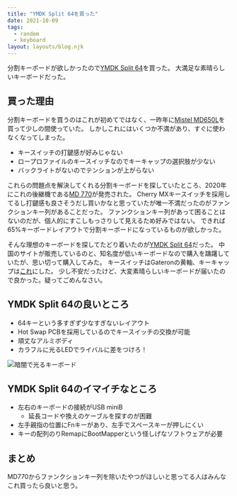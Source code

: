 ```yaml
---
title: "YMDK Split 64を買った"
date: 2021-10-09
tags:
  - random
  - keyboard
layout: layouts/blog.njk
---
```


分割キーボードが欲しかったので[YMDK Split 64](https://ymdkey.com/collections/split-75-60/products/ymdk-split-64-sp64-cnc-aluminum-case-plate-hot-socket-hot-swap-pcb-underglow-rgb-fully-programmable-diy-kit)を買った。
大満足な素晴らしいキーボードだった。

## 買った理由

分割キーボードを買うのはこれが初めてではなく、一昨年に[Mistel MD650L](https://archisite.co.jp/products/mistel/md650l-barocco/)を買って少しの間使っていた。
しかしこれにはいくつか不満があり、すぐに使わなくなってしまった。

- キースイッチの打鍵感が好みじゃない
- ロープロファイルのキースイッチなのでキーキャップの選択肢が少ない
- バックライトがないのでテンションが上がらない

これらの問題点を解決してくれる分割キーボードを探していたところ、2020年にこれの後継機である[MD 770](https://archisite.co.jp/products/mistel/barocco-md770/)が発売された。
Cherry MXキースイッチを採用してるし打鍵感も良さそうだし買いかなと思っていたが唯一不満だったのがファンクションキー列があることだった。
ファンクションキー列があって困ることはないのだが、個人的にすこしもっさりして見えるため好みではない。
できれば65%キーボードレイアウトで分割キーボードになっているものが欲しかった。

そんな理想のキーボードを探してたどり着いたのが[YMDK Split 64](https://ymdkey.com/collections/split-75-60/products/ymdk-split-64-sp64-cnc-aluminum-case-plate-hot-socket-hot-swap-pcb-underglow-rgb-fully-programmable-diy-kit)だった。
中国のサイトが販売しているのと、知名度が低いキーボードなので購入を躊躇していたが、思い切って購入してみた。
キースイッチはGateronの黄軸、キーキャップは[これ](https://ymdkey.com/collections/dsa/products/ymdk-120-key-dye-sub-dsa-profile-pbt-keycap-for-mx-mechanical-keyboard-104-87-61-ymd96-kbd75-fc980m-vea-75-sp64-gk64-tada68)にした。
少し不安だったけど、大変素晴らしいキーボードが届いたので良かった。疑ってごめんなさい。

## YMDK Split 64の良いところ

- 64キーという多すぎず少なすぎないレイアウト
- Hot Swap PCBを採用しているのでキースイッチの交換が可能
- 頑丈なアルミボディ
- カラフルに光るLEDでライバルに差をつけろ！

![暗闇で光るキーボード](https://massdrop-s3.imgix.net/product-images/ymdk-splt-64-hot-swappable-mechanical-keyboard-kit/FP/zA3dSMHhQkunrSCvx8Mo_1500x1000_MD-91229_06.jpg?auto=format&fm=jpg&fit=max&w=1300&h=1068&dpr=1&q=80)

## YMDK Split 64のイマイチなところ

- 左右のキーボードの接続がUSB miniB
  - 延長コードや換えのケーブルを探すのが困難
- 左手親指の位置にFnキーがあり、左手でスペースキーが押しにくい
- キーの配列のりRemapにBootMapperという怪しげなソフトウェアが必要

## まとめ

MD770からファンクションキー列を除いたやつがほしいと思ってる人はみんなこれ買ったら良いと思う。
